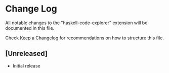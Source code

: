 # Change Log

All notable changes to the "haskell-code-explorer" extension will be documented in this file.

Check [Keep a Changelog](http://keepachangelog.com/) for recommendations on how to structure this file.

## [Unreleased]

- Initial release